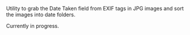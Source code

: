 Utility to grab the Date Taken field from EXIF tags in JPG images and sort the images into date folders.

Currently in progress.